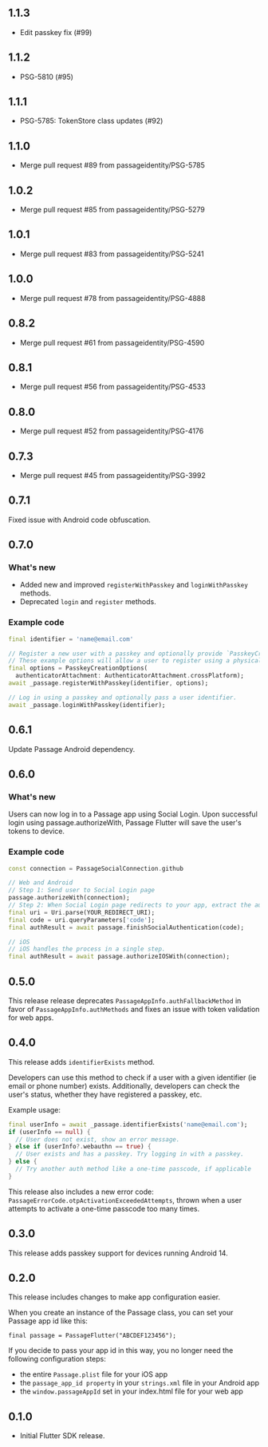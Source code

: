 ## 1.1.3

* Edit passkey fix (#99)

## 1.1.2

* PSG-5810 (#95)

## 1.1.1

* PSG-5785: TokenStore class updates (#92)

## 1.1.0

* Merge pull request #89 from passageidentity/PSG-5785

## 1.0.2

* Merge pull request #85 from passageidentity/PSG-5279

## 1.0.1

* Merge pull request #83 from passageidentity/PSG-5241

## 1.0.0

* Merge pull request #78 from passageidentity/PSG-4888

## 0.8.2

* Merge pull request #61 from passageidentity/PSG-4590

## 0.8.1

* Merge pull request #56 from passageidentity/PSG-4533

## 0.8.0

* Merge pull request #52 from passageidentity/PSG-4176

## 0.7.3

* Merge pull request #45 from passageidentity/PSG-3992

## 0.7.1

Fixed issue with Android code obfuscation.

## 0.7.0

### What's new

* Added new and improved `registerWithPasskey` and `loginWithPasskey` methods.
* Deprecated `login` and `register` methods.

### Example code
```dart
final identifier = 'name@email.com'

// Register a new user with a passkey and optionally provide `PasskeyCreationOptions`.
// These example options will allow a user to register using a physical security key.
final options = PasskeyCreationOptions(
  authenticatorAttachment: AuthenticatorAttachment.crossPlatform);
await _passage.registerWithPasskey(identifier, options);

// Log in using a passkey and optionally pass a user identifier.
await _passage.loginWithPasskey(identifier);
```

## 0.6.1

Update Passage Android dependency.

## 0.6.0

### What's new

Users can now log in to a Passage app using Social Login.
Upon successful login using passage.authorizeWith, Passage Flutter will save the user's tokens to device.

### Example code
```dart
const connection = PassageSocialConnection.github

// Web and Android
// Step 1: Send user to Social Login page
passage.authorizeWith(connection);
// Step 2: When Social Login page redirects to your app, extract the auth code to finish login
final uri = Uri.parse(YOUR_REDIRECT_URI);
final code = uri.queryParameters['code'];
final authResult = await passage.finishSocialAuthentication(code);

// iOS
// iOS handles the process in a single step.
final authResult = await passage.authorizeIOSWith(connection);
```


## 0.5.0

This release release deprecates `PassageAppInfo.authFallbackMethod` in favor of `PassageAppInfo.authMethods` and fixes an issue with token validation for web apps.

## 0.4.0

This release adds `identifierExists` method.

Developers can use this method to check if a user with a given identifier (ie email or phone number) exists. Additionally, developers can check the user's status, whether they have registered a passkey, etc.

Example usage:
```dart
final userInfo = await _passage.identifierExists('name@email.com');
if (userInfo == null) {
  // User does not exist, show an error message.
} else if (userInfo?.webauthn == true) {
  // User exists and has a passkey. Try logging in with a passkey.
} else {
  // Try another auth method like a one-time passcode, if applicable
}
```

This release also includes a new error code: `PassageErrorCode.otpActivationExceededAttempts`, thrown when a user attempts to activate a one-time passcode too many times.


## 0.3.0

This release adds passkey support for devices running Android 14.

## 0.2.0

This release includes changes to make app configuration easier.

When you create an instance of the Passage class, you can set your Passage app id like this:

```
final passage = PassageFlutter("ABCDEF123456");
```

If you decide to pass your app id in this way, you no longer need the following configuration steps:
* the entire `Passage.plist` file for your iOS app
* the `passage_app_id property` in your `strings.xml` file in your Android app
* the `window.passageAppId` set in your index.html file for your web app


## 0.1.0

* Initial Flutter SDK release.
